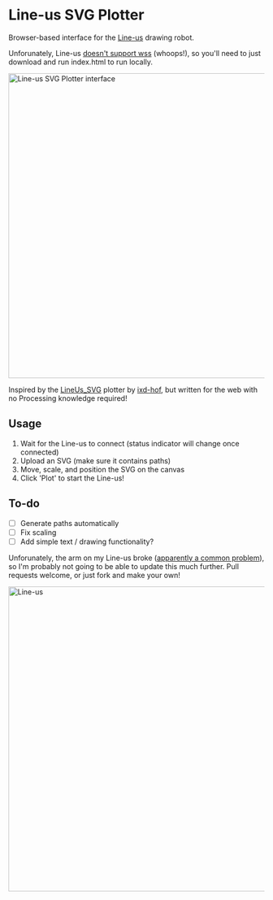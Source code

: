 # Line-us SVG Plotter
Browser-based interface for the [Line-us](https://www.line-us.com/) drawing robot.

Unforunately, Line-us [doesn't support wss](https://github.com/Line-us/Line-us-Programming?tab=readme-ov-file#websockets-connection) (whoops!), so you'll need to just download and run index.html to run locally. 

<img width="600" alt="Line-us SVG Plotter interface" src="https://github.com/user-attachments/assets/14f33888-74cc-4f71-b41e-e0ec3d75271f">

Inspired by the [LineUs_SVG](https://github.com/ixd-hof/LineUs_SVG/) plotter by [ixd-hof](https://github.com/ixd-hof), but written for the web with no Processing knowledge required!

## Usage
1. Wait for the Line-us to connect (status indicator will change once connected)
2. Upload an SVG (make sure it contains paths)
3. Move, scale, and position the SVG on the canvas
4. Click 'Plot' to start the Line-us!

## To-do
- [ ] Generate paths automatically
- [ ] Fix scaling
- [ ] Add simple text / drawing functionality?

Unforunately, the arm on my Line-us broke ([apparently a common problem](https://forum.line-us.com/t/arm-broken-drawings/406)), so I'm probably not going to be able to update this much further. Pull requests welcome, or just fork and make your own!

<img width="600" alt="Line-us" src="https://github.com/user-attachments/assets/04a82da3-7f45-495b-be3f-1c9b8fa97fa3">
